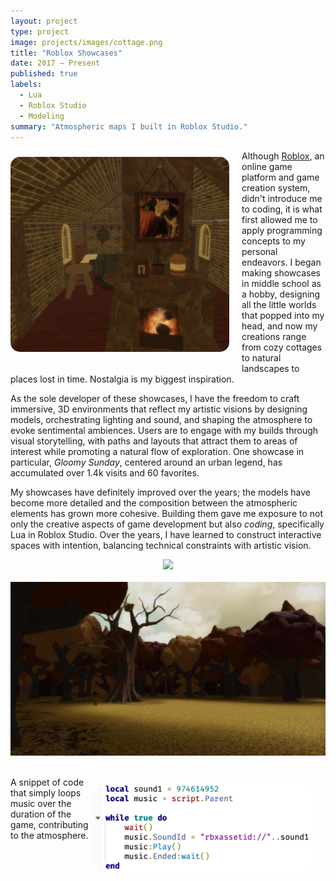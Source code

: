 ```yaml
---
layout: project
type: project
image: projects/images/cottage.png
title: "Roblox Showcases"
date: 2017 – Present
published: true
labels:
  - Lua
  - Roblox Studio
  - Modeling
summary: "Atmospheric maps I built in Roblox Studio."
---
```


<img class="img-fluid" src="../projects/images/cottage-interior.png" style="width: 350px; float: left; margin-right: 20px; margin-bottom: 20px; margin-top: 10px; border-radius: 15px;">

Although [Roblox](https://www.roblox.com/), an online game platform and game creation system, didn't introduce me to coding, it is what first allowed me to apply programming concepts to my personal endeavors. I began making showcases in middle school as a hobby, designing all the little worlds that popped into my head, and now my creations range from cozy cottages to natural landscapes to places lost in time. Nostalgia is my biggest inspiration.

As the sole developer of these showcases, I have the freedom to craft immersive, 3D environments that reflect my artistic visions by designing models, orchestrating lighting and sound, and shaping the atmosphere to evoke sentimental ambiences. Users are to engage with my builds through visual storytelling, with paths and layouts that attract them to areas of interest while promoting a natural flow of exploration. One showcase in particular, _Gloomy Sunday_, centered around an urban legend, has accumulated over 1.4k visits and 60 favorites.

My showcases have definitely improved over the years; the models have become more detailed and the composition between the atmospheric elements has grown more cohesive. Building them gave me exposure to not only the creative aspects of game development but also _coding_, specifically Lua in Roblox Studio. Over the years, I have learned to construct interactive spaces with intention, balancing technical constraints with artistic vision.



<div style="text-align: center;">
  <img class="img-fluid" src="../projects/images/cottage-bench.png">
</div>

<br>

<div style="text-align: center;">
    <img class="img-fluid" src="../projects/images/harvest-ground.png">
</div>

<br>

<img class="img-fluid" src="../projects/images/lua-code.png" style="width: 350px; float: right; margin-right: 20px; margin-bottom: 20px; margin-top: 10px; border-radius: 15px;"> A snippet of code that simply loops music over the duration of the game, contributing to the atmosphere.
